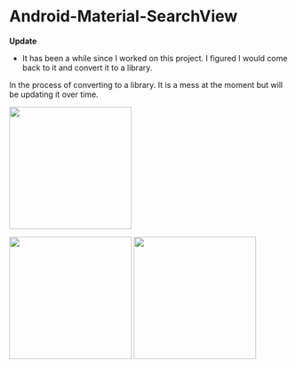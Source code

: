 # Android-Material-SearchView

**Update**
- It has been a while since I worked on this project. I figured I would come back to it and convert it to a library. 

In the process of converting to a library. It is a mess at the moment but will be updating it over time. 

<img src="https://media.giphy.com/media/26Ff0H71r4BS3kEq4/giphy.gif" width="220" />


<p float="top">
<img src="https://github.com/EugeneHoran/Android-Material-SearchView/blob/master/images/device-2017-12-29-144222.png" width="220" />
<img src="https://github.com/EugeneHoran/Android-Material-SearchView/blob/master/images/device-2017-12-29-144241.png" width="220" />
</p>
